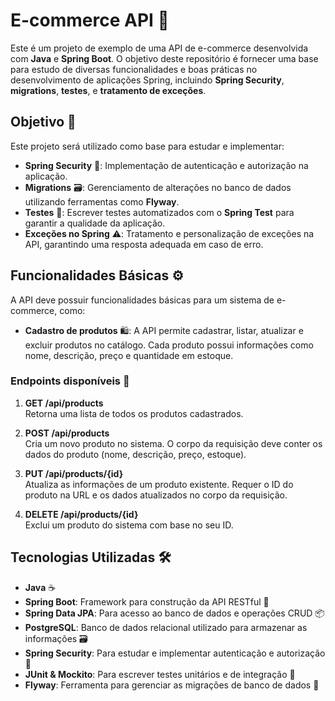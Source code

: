 # E-commerce API 🛒

Este é um projeto de exemplo de uma API de e-commerce desenvolvida com **Java** e **Spring Boot**. O objetivo deste repositório é fornecer uma base para estudo de diversas funcionalidades e boas práticas no desenvolvimento de aplicações Spring, incluindo **Spring Security**, **migrations**, **testes**, e **tratamento de exceções**.

## Objetivo 🎯

Este projeto será utilizado como base para estudar e implementar:

- **Spring Security** 🔐: Implementação de autenticação e autorização na aplicação.
- **Migrations** 🗃️: Gerenciamento de alterações no banco de dados utilizando ferramentas como **Flyway**.
- **Testes** 🧪: Escrever testes automatizados com o **Spring Test** para garantir a qualidade da aplicação.
- **Exceções no Spring** ⚠️: Tratamento e personalização de exceções na API, garantindo uma resposta adequada em caso de erro.

## Funcionalidades Básicas ⚙️

A API deve possuir funcionalidades básicas para um sistema de e-commerce, como:

- **Cadastro de produtos** 🛍️: A API permite cadastrar, listar, atualizar e excluir produtos no catálogo. Cada produto possui informações como nome, descrição, preço e quantidade em estoque.

### Endpoints disponíveis 📡

1. **GET /api/products**  
   Retorna uma lista de todos os produtos cadastrados.

2. **POST /api/products**  
   Cria um novo produto no sistema. O corpo da requisição deve conter os dados do produto (nome, descrição, preço, estoque).

3. **PUT /api/products/{id}**  
   Atualiza as informações de um produto existente. Requer o ID do produto na URL e os dados atualizados no corpo da requisição.

4. **DELETE /api/products/{id}**  
   Exclui um produto do sistema com base no seu ID.

## Tecnologias Utilizadas 🛠️

- **Java** ☕
- **Spring Boot**: Framework para construção da API RESTful 🚀
- **Spring Data JPA**: Para acesso ao banco de dados e operações CRUD 📦
- **PostgreSQL**: Banco de dados relacional utilizado para armazenar as informações 🗃️
- **Spring Security**: Para estudar e implementar autenticação e autorização 🔐
- **JUnit & Mockito**: Para escrever testes unitários e de integração 🧪
- **Flyway**: Ferramenta para gerenciar as migrações de banco de dados 🔄